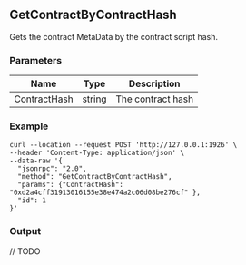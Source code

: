 ## GetContractByContractHash

 Gets the contract MetaData by the contract script hash.

### Parameters

| Name         | Type   | Description       |
| ---------------- | -------------- | ------- |
| ContractHash |string       |The contract hash       |

### Example
```shell
curl --location --request POST 'http://127.0.0.1:1926' \
--header 'Content-Type: application/json' \
--data-raw '{
  "jsonrpc": "2.0",
  "method": "GetContractByContractHash",
  "params": {"ContractHash": "0xd2a4cff31913016155e38e474a2c06d08be276cf" },
  "id": 1
}'
```

### Output

// TODO

